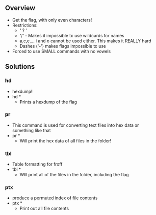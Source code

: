 ## Overview
- Get the flag, with only even characters!
- Restrictions: 
	- ' ? ' 
	- '/' - Makes it impossible to use wildcards for names
	- a,c,e,... i and o cannot be used either. This makes it REALLY hard
	- Dashes ('-') makes flags impossible to use
- Forced to use SMALL commands with no vowels

## Solutions
### hd
- hexdump!
- hd *
	- Prints a hexdump of the flag
### pr
- This command is used for converting text files into hex data or something like that
- pr *
	- Will print the hex data of all files in the folder!

### tbl 
- Table formatting for froff
- tbl *
	- WIll print all of the files in the folder, including the flag

### ptx
- produce a permuted index of file contents
- ptx *
	- Print out all file contents

